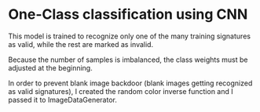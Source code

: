 # One-Class classification using CNN
This model is trained to recognize only one of the many training signatures as
valid, while the rest are marked as invalid.

Because the number of samples is imbalanced, the class weights must be adjusted
at the beginning.

In order to prevent blank image backdoor (blank images getting recognized as
valid signatures), I created the random color inverse function and I passed it
to ImageDataGenerator.